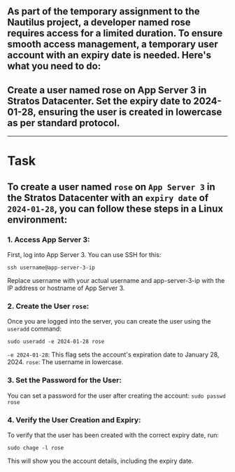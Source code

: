 ## As part of the temporary assignment to the Nautilus project, a developer named rose requires access for a limited duration. To ensure smooth access management, a temporary user account with an expiry date is needed. Here's what you need to do: 

## Create a user named rose on App Server 3 in Stratos Datacenter. Set the expiry date to 2024-01-28, ensuring the user is created in lowercase as per standard protocol.

---

# Task

## To create a user named `rose` on `App Server 3` in the Stratos Datacenter with an `expiry date` of `2024-01-28`, you can follow these steps in a Linux environment:

### 1. Access App Server 3:
First, log into App Server 3. You can use SSH for this:

`ssh username@app-server-3-ip`

Replace username with your actual username and app-server-3-ip with the IP address or hostname of App Server 3.

### 2. Create the User `rose`:
Once you are logged into the server, you can create the user using the `useradd` command:

`sudo useradd -e 2024-01-28 rose`

`-e 2024-01-28`: This flag sets the account's expiration date to January 28, 2024.
`rose`: The username in lowercase.

### 3. Set the Password for the User:
You can set a password for the user after creating the account:
`sudo passwd rose`

### 4. Verify the User Creation and Expiry:
To verify that the user has been created with the correct expiry date, run:

`sudo chage -l rose`

This will show you the account details, including the expiry date.
